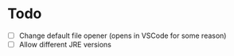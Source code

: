 # Todo

- [ ] Change default file opener (opens in VSCode for some reason)
- [ ] Allow different JRE versions
